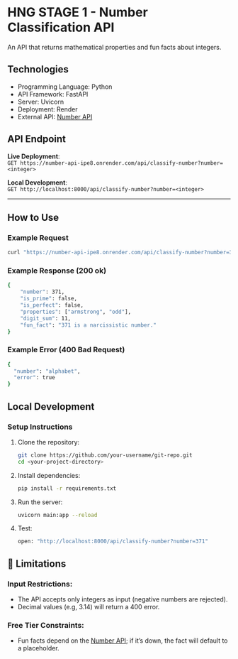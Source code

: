 # HNG STAGE 1 - Number Classification API

An API that returns mathematical properties and fun facts about integers.

## Technologies

- Programming Language: Python
- API Framework: FastAPI
- Server: Uvicorn
- Deployment: Render
- External API: [Number API](http://numbersapi.com)

## API Endpoint
**Live Deployment**:  
`GET https://number-api-ipe8.onrender.com/api/classify-number?number=<integer>`

**Local Development**:  
`GET http://localhost:8000/api/classify-number?number=<integer>`

---

## How to Use

### Example Request
```bash
curl "https://number-api-ipe8.onrender.com/api/classify-number?number=371"
```
### Example Response (200 ok)
```bash
{
    "number": 371,
    "is_prime": false,
    "is_perfect": false,
    "properties": ["armstrong", "odd"],
    "digit_sum": 11,
    "fun_fact": "371 is a narcissistic number."
}
```

### Example Error (400 Bad Request)
```bash
{
  "number": "alphabet",
  "error": true
}
```

## Local Development
### Setup Instructions
1. Clone the repository: 
    ```bash
    git clone https://github.com/your-username/git-repo.git
    cd <your-project-directory>
    ```
2. Install dependencies: 
    ```bash
    pip install -r requirements.txt
    ```
3. Run the server: 
    ```bash
    uvicorn main:app --reload
    ```
4. Test: 
    ```bash
    open: "http://localhost:8000/api/classify-number?number=371"
    ```

## 📌 Limitations

### Input Restrictions:
- The API accepts only integers as input (negative numbers are rejected).
- Decimal values (e.g, 3.14) will return a 400 error.

### Free Tier Constraints:
- Fun facts depend on the [Number API](http://numbersapi.com); if it’s down, the fact will default to a placeholder.